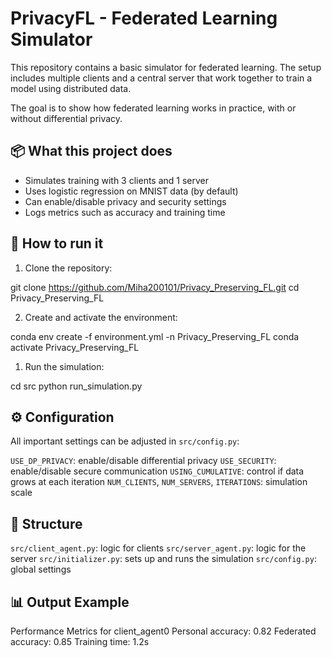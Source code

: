 # PrivacyFL - Federated Learning Simulator

This repository contains a basic simulator for federated learning. The setup includes multiple clients and a central server that work together to train a model using distributed data.

The goal is to show how federated learning works in practice, with or without differential privacy.

## 📦 What this project does

- Simulates training with 3 clients and 1 server
- Uses logistic regression on MNIST data (by default)
- Can enable/disable privacy and security settings
- Logs metrics such as accuracy and training time

## 🚀 How to run it

1. Clone the repository:

git clone https://github.com/Miha200101/Privacy_Preserving_FL.git
cd Privacy_Preserving_FL


2. Create and activate the environment:

conda env create -f environment.yml -n Privacy_Preserving_FL
conda activate Privacy_Preserving_FL


1. Run the simulation:

cd src
python run_simulation.py

## ⚙️ Configuration

All important settings can be adjusted in `src/config.py`:

 `USE_DP_PRIVACY`: enable/disable differential privacy
 `USE_SECURITY`: enable/disable secure communication
 `USING_CUMULATIVE`: control if data grows at each iteration
 `NUM_CLIENTS`, `NUM_SERVERS`, `ITERATIONS`: simulation scale

## 📁 Structure

 `src/client_agent.py`: logic for clients
 `src/server_agent.py`: logic for the server
 `src/initializer.py`: sets up and runs the simulation
 `src/config.py`: global settings

## 📊 Output Example

Performance Metrics for client_agent0
Personal accuracy: 0.82
Federated accuracy: 0.85
Training time: 1.2s
